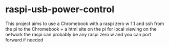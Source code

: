 # raspi-usb-power-control
This project aims to use a Chromebook with a raspi zero w 1.1 and ssh from the pi to the Chromebook + a html site on the pi for local viewing on the network the raspi can probably be any raspi zero w and you can port forward if needed
